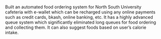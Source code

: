 Built an automated food ordering system for North South University cafeteria with e-wallet which can be recharged using any online payments such as credit cards, bkash, online banking, etc. It has a highly advanced queue system which significantly eliminated long queues for food ordering and collecting them. It can also suggest foods based on user’s calorie intake.
